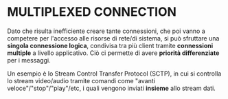 # MULTIPLEXED CONNECTION

Dato che risulta inefficiente creare tante connessioni, che poi vanno a competere per l'accesso alle risorse di rete/di sistema, si può sfruttare una **singola connessione logica**, condivisa tra più client tramite **connessioni multiple** a livello applicativo. Ciò ci permette di avere **priorità differenziate** per i messaggi.

Un esempio è lo Stream Control Transfer Protocol (SCTP), in cui si controlla lo stream video/audio tramite comandi come "avanti veloce"/"stop"/"play"/etc, i quali vengono inviati **insieme** allo stream dati.